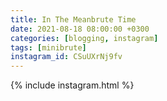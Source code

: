 ```yaml
---
title: In The Meanbrute Time
date: 2021-08-18 08:00:00 +0300
categories: [blogging, instagram]
tags: [minibrute]
instagram_id: CSuUXrNj9fv
---
```


{% include instagram.html %}